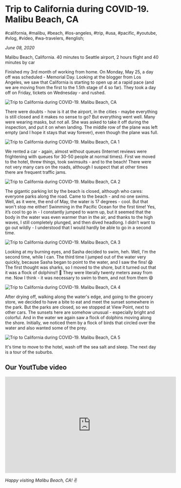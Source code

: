 # Trip to California during COVID-19. Malibu Beach, CA

#california, #malibu, #beach, #los-angeles, #trip, #usa, #pacific, #youtube, #vlog, #video, #wa-travelers, #english;

_June 08, 2020_

Malibu Beach, California. 40 minutes to Seattle airport, 2 hours flight and 40 minutes by car

Finished my 3rd month of working from home. On Monday, May 25, a day off was scheduled - Memorial Day. Looking at the blogger from Los Angeles, we saw that California is starting to open up at a rapid pace (and we are moving from the first to the 1.5th stage of 4 so far). They took a day off on Friday, tickets on Wednesday - and rushed.

![Trip to California during COVID-19. Malibu Beach, CA](/images/trip-to-california-during-covid-19-malibu-beach-ca/1.jpg "Trip to California during COVID-19. Malibu Beach, CA")

There were doubts - how is it at the airport, in the cities - maybe everything is still closed and it makes no sense to go? But everything went well. Many were wearing masks, but not all. She was asked to take it off during the inspection, and put it on when landing. The middle row of the plane was left empty (and I hope it stays that way forever), even though the plane was full.

![Trip to California during COVID-19. Malibu Beach, CA 1](/images/trip-to-california-during-covid-19-malibu-beach-ca/2.jpg "Trip to California during COVID-19. Malibu Beach, CA 1")

We rented a car - again, almost without queues (Internet reviews were frightening with queues for 30-50 people at normal times). First we moved to the hotel, threw things, took swimsuits - and to the beach! There were not very many cars on the roads, although I suspect that at other times there are frequent traffic jams.

![Trip to California during COVID-19. Malibu Beach, CA 2](/images/trip-to-california-during-covid-19-malibu-beach-ca/3.jpg "Trip to California during COVID-19. Malibu Beach, CA 2")

The gigantic parking lot by the beach is closed, although who cares: everyone parks along the road. Came to the beach - and no one swims. Well, as it were, the end of May, the water is 17 degrees - cool. But that won't stop me either! Swimming in the Pacific Ocean for the first time! Yes, it’s cool to go in - I constantly jumped to warm up, but it seemed that the body in the water was even warmer than in the air, and thanks to the high waves, I still completely plunged, and then dived headlong. I didn’t want to go out wildly - I understood that I would hardly be able to go in a second time.

![Trip to California during COVID-19. Malibu Beach, CA 3](/images/trip-to-california-during-covid-19-malibu-beach-ca/4.jpg "Trip to California during COVID-19. Malibu Beach, CA 3")

Looking at my burning eyes, and Sasha decided to swim, heh. Well, I'm the second time, while I can. The third time I jumped out of the water very quickly, because Sasha began to point to the water, and I saw the fins! 😱The first thought was sharks, so I moved to the shore, but it turned out that it was a flock of dolphins!! 🐬 They were literally twenty meters away from me. Now I think - it was necessary to swim to them, and not from them 😄

![Trip to California during COVID-19. Malibu Beach, CA 4](/images/trip-to-california-during-covid-19-malibu-beach-ca/5.jpg "Trip to California during COVID-19. Malibu Beach, CA 4")

After drying off, walking along the water's edge, and going to the grocery store, we decided to have a bite to eat and meet the sunset somewhere in the park. But the parks are closed, so we stopped at View Point, next to other cars. The sunsets here are somehow unusual - especially bright and colorful. And in the water we again saw a flock of dolphins moving along the shore. Initially, we noticed them by a flock of birds that circled over the water and also wanted some of the prey.

![Trip to California during COVID-19. Malibu Beach, CA 5](/images/trip-to-california-during-covid-19-malibu-beach-ca/6.jpg "Trip to California during COVID-19. Malibu Beach, CA 5")

It's time to move to the hotel, wash off the sea salt and sleep. The next day is a tour of the suburbs.

## Our YoutTube video

<iframe width="560" height="315" src="https://www.youtube.com/embed/bXRzObtQkzo" title="YouTube video player" frameborder="0" allow="accelerometer; autoplay; clipboard-write; encrypted-media; gyroscope; picture-in-picture" allowfullscreen></iframe>

_Happy visiting Malibu Beach, CA!_ :v:
